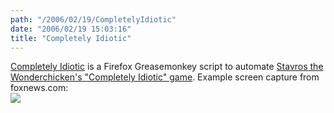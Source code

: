 ```yaml
---
path: "/2006/02/19/CompletelyIdiotic" 
date: "2006/02/19 15:03:16" 
title: "Completely Idiotic" 
---
```

<a href="http://randomchaos.com/software/firefox/greasemonkey/completely_idiotic/">Completely Idiotic</a> is a Firefox Greasemonkey script to automate <a href="http://emptybottle.org/glass/2006/02/completely_idiotic.php">Stavros the Wonderchicken's "Completely Idiotic" game</a>. Example screen capture from foxnews.com:<br>				<img src="http://www.randomchaos.com/images/completely_idiotic/completely_idiotic.gif" />